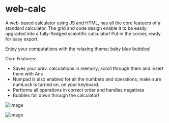 # web-calc

A web-based calculator using JS and HTML, has all the core featuers of a standard calculator. The grid and code design enable it to be easily upgraded into a fully-fledged scientific calculator! Put in the corner, ready for easy export.

Enjoy your computations with the relaxing theme; baby blue bubbles!

Core Features:
 - Saves your prev. calculations in memory; scroll through them and insert them with Ans
 - Numpad is also enabled for all the numbers and operations, make sure numLock is turned on, on your keyboard.
 - Performs all operations in correct order and handles negatives
 - Bubbles fall down through the calculator!

![image](https://user-images.githubusercontent.com/63876944/118998203-28b80380-b981-11eb-9b0d-d99edd3620e9.png)

![image](https://user-images.githubusercontent.com/63876944/118998441-5c932900-b981-11eb-924a-80a3e2a474ec.png)
